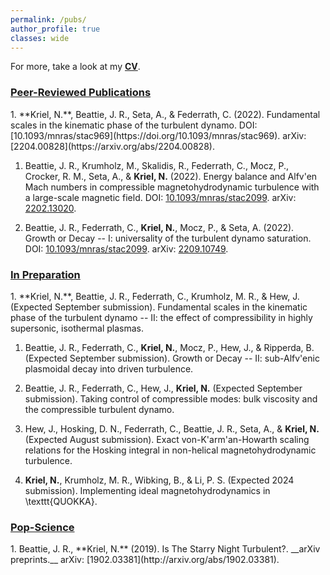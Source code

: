 ```yaml
---
permalink: /pubs/
author_profile: true
classes: wide
---
```


For more, take a look at my [**CV**](/assets/CV.pdf).

<h3><u>
	Peer-Reviewed Publications
</u> </h3>
1. **Kriel, N.**, Beattie, J. R., Seta, A., & Federrath, C. (2022). Fundamental scales in the kinematic phase of the turbulent dynamo. DOI: [10.1093/mnras/stac969](https://doi.org/10.1093/mnras/stac969). arXiv: [2204.00828](https://arxiv.org/abs/2204.00828).

1. Beattie, J. R., Krumholz, M., Skalidis, R., Federrath, C., Mocz, P., Crocker, R. M., Seta, A., & **Kriel, N.** (2022). Energy balance and Alfv\'en Mach numbers in compressible magnetohydrodynamic turbulence with a large-scale magnetic field. DOI: [10.1093/mnras/stac2099](https://doi.org/10.1093/mnras/stac2099). arXiv: [2202.13020](https://arxiv.org/abs/2202.13020).

1. Beattie, J. R., Federrath, C., **Kriel, N.**, Mocz, P., & Seta, A. (2022). Growth or Decay -- I: universality of the turbulent dynamo saturation. DOI: [10.1093/mnras/stac2099](https://doi.org/10.1093/mnras/stac2099). arXiv: [2209.10749](https://arxiv.org/abs/2209.10749).


<h3><u>
	In Preparation
</u> </h3>
1. **Kriel, N.**, Beattie, J. R., Federrath, C., Krumholz, M. R., & Hew, J. (Expected September submission). Fundamental scales in the kinematic phase of the turbulent dynamo -- II: the effect of compressibility in highly supersonic, isothermal plasmas.
        
1. Beattie, J. R., Federrath, C., **Kriel, N.**, Mocz, P., Hew, J., & Ripperda, B. (Expected September submission). Growth or Decay -- II: sub-Alfv\'enic plasmoidal decay into driven turbulence.

1. Beattie, J. R., Federrath, C., Hew, J., **Kriel, N.** (Expected September submission). Taking control of compressible modes: bulk viscosity and the compressible turbulent dynamo.

1. Hew, J., Hosking, D. N., Federrath, C., Beattie, J. R., Seta, A., & **Kriel, N.** (Expected August submission). Exact von-K\'arm\'an-Howarth scaling relations for the Hosking integral in non-helical magnetohydrodynamic turbulence.

1. **Kriel, N.**, Krumholz, M. R., Wibking, B., & Li, P. S. (Expected 2024 submission). Implementing ideal magnetohydrodynamics in \texttt{QUOKKA}.

<h3><u>
	Pop-Science
</u> </h3>
1. Beattie, J. R., **Kriel, N.** (2019). Is The Starry Night Turbulent?. __arXiv preprints.__ arXiv: [1902.03381](http://arxiv.org/abs/1902.03381).

